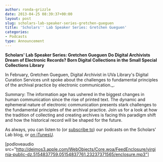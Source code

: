 ```yaml
---
author: ronda-grizzle
date: 2013-04-25 08:39:37+00:00
layout: post
slug: scholars-lab-speaker-series-gretchen-gueguen
title: 'Scholars'' Lab Speaker Series: Gretchen Gueguen'
categories:
- Podcasts
type: Announcement
---
```


**Scholars' Lab Speaker Series: Gretchen Gueguen**
**Do Digital Archivists Dream of Electronic Records? Born Digital Collections in the Small Special Collections Library**

In February, Gretchen Gueguen, Digital Archivist in UVa Library's Digital Curation Services unit spoke about the challenges to fundamental principles of the archival practice by electronic communication._.

Summary:
The information age has ushered in the biggest changes in human communication since the rise of printed text. The dynamic and ephemeral nature of electronic communication presents stark challenges to the fundamental principles of the archival practice. Join us for a look at how the tradition of collecting and creating archives is facing this paradigm shift and how the historical record will be shaped for the future.

As always, you can listen to (or [subscribe to](http://www.scholarslab.org/category/podcasts/)) our podcasts on the Scholars' Lab blog, or [on iTunesU](http://itunes.apple.com/us/itunes-u/scholars-lab-speaker-series/id401906619).

[podloveaudio src="http://deimos3.apple.com/WebObjects/Core.woa/FeedEnclosure/virginia-public-dz.5154837759.05154837761.23237371565/enclosure.mp3"]
